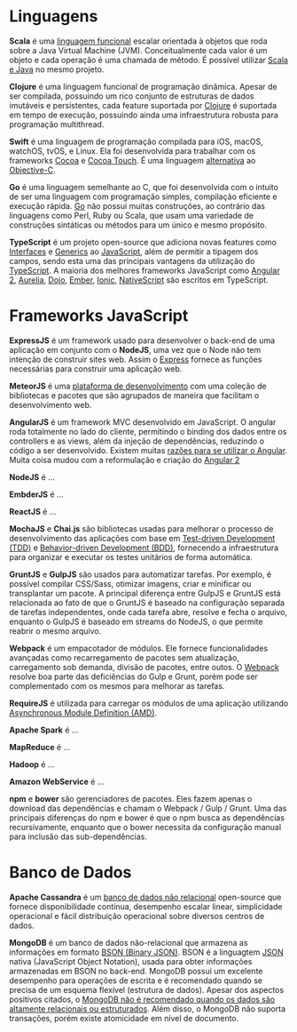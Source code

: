 # Linguagens
<p><b>Scala</b> é uma <a href="http://blog.jenkster.com/2015/12/what-is-functional-programming.html">linguagem funcional</a> escalar orientada à objetos que roda sobre a Java Virtual Machine (JVM). Conceitualmente cada valor é um objeto e cada operação é uma chamada de método. É possível utilizar <a href="https://www.toptal.com/scala/why-should-i-learn-scala">Scala e Java</a> no mesmo projeto.</p>

<p><b>Clojure</b> é uma linguagem funcional de programação dinâmica. Apesar de ser compilada, possuindo um rico conjunto de estruturas de dados imutáveis e persistentes, cada feature suportada por <a href="http://clojure.org/">Clojure</a> é suportada em tempo de execução, possuindo ainda uma infraestrutura robusta para programação multithread.</p>

<p><b>Swift</b> é uma linguagem de programação compilada para iOS, macOS, watchOS, tvOS, e Linux. Ela foi desenvolvida para trabalhar com os frameworks <a href="https://en.wikipedia.org/wiki/Cocoa_(API)">Cocoa</a> e <a href="https://en.wikipedia.org/wiki/Cocoa_Touch">Cocoa Touch</a>. É uma linguagem <a href="http://www.infoworld.com/article/2920333/mobile-development/swift-vs-objective-c-10-reasons-the-future-favors-swift.html">alternativa</a> ao <a href="http://blog.teamtreehouse.com/the-beginners-guide-to-objective-c-language-and-variables">Objective-C</a>.</p>

<p><b>Go</b> é uma linguagem semelhante ao C, que foi desenvolvida com o intuito de ser uma linguagem com programação simples,  compilação eficiente e execução rápida. <a href="http://imasters.com.br/linguagens/programacao-com-linguagem-google-go/?trace=1519021197">Go</a> não possui muitas construções, ao contrário das linguagens como Perl, Ruby ou Scala, que usam uma variedade de construções sintáticas ou métodos para um único e mesmo propósito.</p>

<p><b>TypeScript</b> é um projeto open-source que adiciona novas features como <a href="https://www.typescriptlang.org/docs/handbook/interfaces.html">Interfaces</a> e <a href="https://www.typescriptlang.org/docs/handbook/generics.html">Generics</a> ao <a href="https://www.typescriptlang.org/">JavaScript</a>, além de permitir a tipagem dos campos, sendo esta uma das principais vantagens da utilização do <a href="http://stackoverflow.com/questions/12694530/what-is-typescript-and-why-would-i-use-it-in-place-of-javascript">TypeScript<a/>. A maioria dos melhores frameworks JavaScript como <a href="https://angular.io/">Angular 2</a>, <a href="http://aurelia.io/">Aurelia</a>, <a href="http://dojotoolkit.org/">Dojo</a>, <a href="http://emberjs.com/">Ember</a>, <a href="http://ionicframework.com/">Ionic</a>, <a href="https://www.nativescript.org/">NativeScript</a> são escritos em TypeScript.</p>

# Frameworks JavaScript
<p><b>ExpressJS</b> é um framework usado para desenvolver o back-end de uma aplicação em conjunto com o <b>NodeJS</b>, uma vez que o Node não tem intenção de construir sites web. Assim o <a href="https://www.upwork.com/hiring/development/express-js-a-server-side-javascript-framework/">Express</a> fornece as funções necessárias para construir uma aplicação web.<p>

<p><b>MeteorJS</b> é uma <a href="http://joshowens.me/what-is-meteor-js/">plataforma de desenvolvimento</a> com uma coleção de bibliotecas e pacotes que são agrupados de maneira que facilitam o desenvolvimento web.</p>

<p><b>AngularJS</b> é um framework MVC desenvolvido em JavaScript. O angular roda totalmente no lado do cliente, permitindo o binding dos dados entre os controllers e as views, além da injeção de dependências, reduzindo o código a ser desenvolvido. Existem muitas <a href="https://www.sitepoint.com/10-reasons-use-angularjs/">razões para se utilizar o Angular</a>. Muita coisa mudou com a reformulação e criação do <a href="https://angular.io/docs/js/latest/quickstart.html">Angular 2</a> </p>

<p><b>NodeJS</b> é ...</p>

<p><b>EmbderJS</b> é ...</p>

<p><b>ReactJS</b> é ...</p>

<p><b>MochaJS</b> e <b>Chai.js</b> são bibliotecas usadas para melhorar o processo de desenvolvimento das aplicações com base em <a href="http://www.agiledata.org/essays/tdd.html">Test-driven Development (TDD)</a> e <a href="https://dannorth.net/introducing-bdd/">Behavior-driven Development (BDD)</a>, fornecendo a infraestrutura para organizar e executar os testes unitários de forma automática.</p>

<p><b>GruntJS</b> e <b>GulpJS</b> são usados para automatizar tarefas. Por exemplo, é possível compilar CSS/Sass, otimizar imagens, criar e minificar ou transplantar um pacote. A principal diferença entre GulpJS e GruntJS está relacionada ao fato de que o GruntJS é baseado na configuração separada de tarefas independentes, onde cada tarefa abre, resolve e fecha o arquivo, enquanto o GulpJS é baseado em streams do NodeJS, o que permite reabrir o mesmo arquivo.</p>

<p><b>Webpack</b> é um empacotador de módulos. Ele fornece funcionalidades avançadas como recarregamento de pacotes sem atualização, carregamento sob demanda, divisão de pacotes, entre outos. O <a href="https://webpack.github.io/docs/what-is-webpack.html">Webpack</a> resolve boa parte das deficiências do Gulp e Grunt, porém pode ser complementado com os mesmos para melhorar as tarefas.</p>

<p><b>RequireJS</b> é utilizada para carregar os módulos de uma aplicação utilizando <a href="https://github.com/amdjs/amdjs-api/wiki/AMD">Asynchronous Module Definition (AMD)</a>. </p>

<p><b>Apache Spark</b> é ...</p>

<p><b>MapReduce</b> é ...</p>

<p><b>Hadoop</b> é ...</p>

<p><b>Amazon WebService</b> é ...</p>

<p><b>npm</b> e <b>bower</b> são gerenciadores de pacotes. Eles fazem apenas o download das dependências e chamam o Webpack / Gulp / Grunt. Uma das principais diferenças do npm e bower é que o npm busca as dependências recursivamente, enquanto que o bower necessita da configuração manual para inclusão das sub-dependências.</p>

# Banco de Dados
<p><b>Apache Cassandra</b> é um <a href="https://academy.datastax.com/resources/brief-introduction-apache-cassandra">banco de dados não relacional</a> open-source que fornece disponibilidade contínua, desempenho escalar linear, simplicidade operacional e fácil distribuição operacional sobre diversos centros de dados.</p>

<p><b>MongoDB</b> é um banco de dados não-relacional que armazena as informações em formato <a href="https://www.mongodb.com/json-and-bson">BSON (Binary JSON)</a>. BSON é a linguagtem <a href="http://www.json.org/">JSON</a> nativa (JavaScript Object Notation), usada para obter informações armazenadas em BSON no back-end. MongoDB possui um excelente desempenho para operações de escrita e é recomendado quando se precisa de um esquema flexível (estrutura de dados). Apesar dos aspectos positivos citados, o <a href="https://www.percona.com/blog/2016/11/14/mongodb-and-mysql-mongodb-through-mysql-lens/">MongoDB não é recomendado quando os dados são altamente relacionais ou estruturados</a>. Além disso, o MongoDB não suporta transações, porém existe atomicidade em nível de documento.</p>
